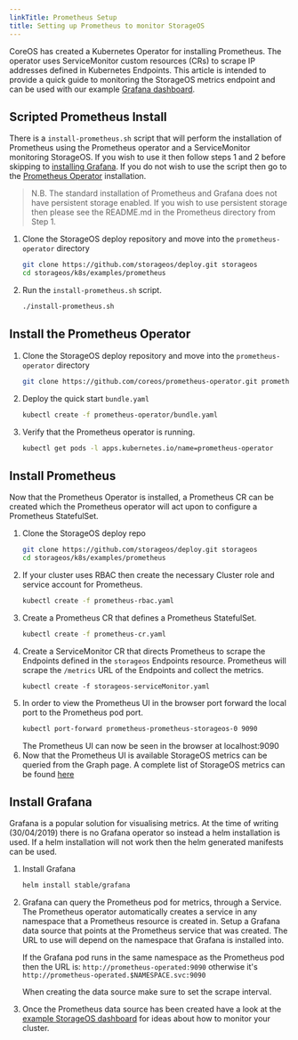 ```yaml
---
linkTitle: Prometheus Setup
title: Setting up Prometheus to monitor StorageOS
---
```


CoreOS has created a Kubernetes Operator for installing Prometheus. The
operator uses ServiceMonitor custom resources (CRs) to scrape IP addresses
defined in Kubernetes Endpoints. This article is intended to provide a quick
guide to monitoring the StorageOS metrics endpoint and can be used with our
example [Grafana dashboard](https://grafana.com/dashboards/10093).

## Scripted Prometheus Install

There is a `install-prometheus.sh` script that will perform the installation of
Prometheus using the Prometheus operator and a ServiceMonitor monitoring
StorageOS. If you wish to use it then follow steps 1 and 2 before skipping to
[installing
Grafana](/docs/operations/monitoring/prometheus-setup#install-grafana). If you
do not wish to use the script then go to the [Prometheus
Operator](/docs/operations/monitoring/prometheus-setup#install-the-prometheus-operator)
installation.

> N.B. The standard installation of Prometheus and Grafana does not have
> persistent storage enabled. If you wish to use persistent storage then please
> see the README.md in the Prometheus directory from Step 1.

1. Clone the StorageOS deploy repository and move into the
   `prometheus-operator` directory
    ```bash
    git clone https://github.com/storageos/deploy.git storageos
    cd storageos/k8s/examples/prometheus
    ```
1. Run the `install-prometheus.sh` script.
   ```bash
   ./install-prometheus.sh
   ```

## Install the Prometheus Operator
1. Clone the StorageOS deploy repository and move into the
   `prometheus-operator` directory
    ```bash
    git clone https://github.com/coreos/prometheus-operator.git prometheus-operator
    `````````
1. Deploy the quick start `bundle.yaml`
    ```bash
    kubectl create -f prometheus-operator/bundle.yaml
    ```
1. Verify that the Prometheus operator is running.
   ```bash
   kubectl get pods -l apps.kubernetes.io/name=prometheus-operator
   ```

## Install Prometheus

Now that the Prometheus Operator is installed, a Prometheus CR can be created
which the Prometheus operator will act upon to configure a Prometheus StatefulSet.

1. Clone the StorageOS deploy repo
   ```bash
   git clone https://github.com/storageos/deploy.git storageos
   cd storageos/k8s/examples/prometheus
   ```
1. If your cluster uses RBAC then create the necessary Cluster role and service
   account for Prometheus.
   ```bash
   kubectl create -f prometheus-rbac.yaml
   ```
1. Create a Prometheus CR that defines a Prometheus StatefulSet.
   ```bash
   kubectl create -f prometheus-cr.yaml
   ```
1. Create a ServiceMonitor CR that directs Prometheus to scrape the Endpoints
   defined in the `storageos` Endpoints resource. Prometheus will scrape the
   `/metrics` URL of the Endpoints and collect the metrics.
   ```
   kubectl create -f storageos-serviceMonitor.yaml
   ```
1. In order to view the Prometheus UI in the browser port forward the local
   port to the Prometheus pod port.
   ```bash
   kubectl port-forward prometheus-prometheus-storageos-0 9090
   ```
   The Prometheus UI can now be seen in the browser at localhost:9090
1. Now that the Prometheus UI is available StorageOS metrics can be queried
   from the Graph page. A complete list of StorageOS metrics can be found
   [here](/docs/reference/prometheus)

## Install Grafana

Grafana is a popular solution for visualising metrics. At the time of writing
(30/04/2019) there is no Grafana operator so instead a helm installation is
used. If a helm installation will not work then the helm generated manifests
can be used.

1. Install Grafana
   ```bash
   helm install stable/grafana
   ```
1. Grafana can query the Prometheus pod for metrics, through a Service. The
   Prometheus operator automatically creates a service in any namespace that a
   Prometheus resource is created in. Setup a Grafana data source that points at
   the Prometheus service that was created. The URL to use will depend on the
   namespace that Grafana is installed into.

   If the Grafana pod runs in the same namespace as the
   Prometheus pod then the URL is: `http://prometheus-operated:9090` otherwise it's
   `http://prometheus-operated.$NAMESPACE.svc:9090`

   When creating the data source make sure to set the scrape interval.
1. Once the Prometheus data source has been created have a look at the [example
   StorageOS dashboard](https://grafana.com/dashboards/10093) for ideas about
   how to monitor your cluster.
